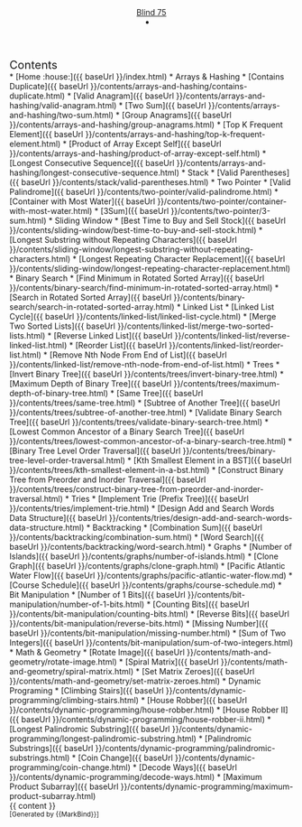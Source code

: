 <head-bottom>
  <link rel="stylesheet" href="{{baseUrl}}/stylesheets/main.css">
</head-bottom>

<header sticky>
  <navbar type="dark">
    <a slot="brand" href="{{baseUrl}}/index.html" title="Home" class="navbar-brand">Blind 75</a>
    <li slot="right">
      <form class="navbar-form">
        <searchbar :data="searchData" placeholder="Search" :on-hit="searchCallback" menu-align-right></searchbar>
      </form>
    </li>
  </navbar>
</header>

<div id="flex-body">
  <nav id="site-nav">
    <div class="site-nav-top">
      <div class="fw-bold mb-2" style="font-size: 1.25rem;">Contents</div>
    </div>
    <div class="nav-component slim-scroll">
      <site-nav>
* [Home :house:]({{ baseUrl }}/index.html)
* Arrays & Hashing 
  * [Contains Duplicate]({{ baseUrl }}/contents/arrays-and-hashing/contains-duplicate.html)
  * [Valid Anagram]({{ baseUrl }}/contents/arrays-and-hashing/valid-anagram.html)
  * [Two Sum]({{ baseUrl }}/contents/arrays-and-hashing/two-sum.html)
  * [Group Anagrams]({{ baseUrl }}/contents/arrays-and-hashing/group-anagrams.html)
  * [Top K Frequent Element]({{ baseUrl }}/contents/arrays-and-hashing/top-k-frequent-element.html)
  * [Product of Array Except Self]({{ baseUrl }}/contents/arrays-and-hashing/product-of-array-except-self.html)
  * [Longest Consecutive Sequence]({{ baseUrl }}/contents/arrays-and-hashing/longest-consecutive-sequence.html)
* Stack
  * [Valid Parentheses]({{ baseUrl }}/contents/stack/valid-parentheses.html)
* Two Pointer
  * [Valid Palindrome]({{ baseUrl }}/contents/two-pointer/valid-palindrome.html)
  * [Container with Most Water]({{ baseUrl }}/contents/two-pointer/container-with-most-water.html)
  * [3Sum]({{ baseUrl }}/contents/two-pointer/3-sum.html)
* Sliding Window
  * [Best Time to Buy and Sell Stock]({{ baseUrl }}/contents/sliding-window/best-time-to-buy-and-sell-stock.html)
  * [Longest Substring without Repeating Characters]({{ baseUrl }}/contents/sliding-window/longest-substring-without-repeating-characters.html)
  * [Longest Repeating Character Replacement]({{ baseUrl }}/contents/sliding-window/longest-repeating-character-replacement.html)
* Binary Search
  * [Find Minimum in Rotated Sorted Array]({{ baseUrl }}/contents/binary-search/find-minimum-in-rotated-sorted-array.html)
  * [Search in Rotated Sorted Array]({{ baseUrl }}/contents/binary-search/search-in-rotated-sorted-array.html)
* Linked List
  * [Linked List Cycle]({{ baseUrl }}/contents/linked-list/linked-list-cycle.html)
  * [Merge Two Sorted Lists]({{ baseUrl }}/contents/linked-list/merge-two-sorted-lists.html)
  * [Reverse Linked List]({{ baseUrl }}/contents/linked-list/reverse-linked-list.html)
  * [Reorder List]({{ baseUrl }}/contents/linked-list/reorder-list.html)
  * [Remove Nth Node From End of List]({{ baseUrl }}/contents/linked-list/remove-nth-node-from-end-of-list.html)
* Trees
  * [Invert Binary Tree]({{ baseUrl }}/contents/trees/invert-binary-tree.html)
  * [Maximum Depth of Binary Tree]({{ baseUrl }}/contents/trees/maximum-depth-of-binary-tree.html)
  * [Same Tree]({{ baseUrl }}/contents/trees/same-tree.html)
  * [Subtree of Another Tree]({{ baseUrl }}/contents/trees/subtree-of-another-tree.html)
  * [Validate Binary Search Tree]({{ baseUrl }}/contents/trees/validate-binary-search-tree.html)
  * [Lowest Common Ancestor of a Binary Search Tree]({{ baseUrl }}/contents/trees/lowest-common-ancestor-of-a-binary-search-tree.html)
  * [Binary Tree Level Order Traversal]({{ baseUrl }}/contents/trees/binary-tree-level-order-traversal.html)
  * [Kth Smallest Element in a BST]({{ baseUrl }}/contents/trees/kth-smallest-element-in-a-bst.html)
  * [Construct Binary Tree from Preorder and Inorder Traversal]({{ baseUrl }}/contents/trees/construct-binary-tree-from-preorder-and-inorder-traversal.html)
* Tries
  * [Implement Trie (Prefix Tree)]({{ baseUrl }}/contents/tries/implement-trie.html)
  * [Design Add and Search Words Data Structure]({{ baseUrl }}/contents/tries/design-add-and-search-words-data-structure.html)
* Backtracking
  * [Combination Sum]({{ baseUrl }}/contents/backtracking/combination-sum.html)
  * [Word Search]({{ baseUrl }}/contents/backtracking/word-search.html)
* Graphs
  * [Number of Islands]({{ baseUrl }}/contents/graphs/number-of-islands.html)
  * [Clone Graph]({{ baseUrl }}/contents/graphs/clone-graph.html)
  * [Pacific Atlantic Water Flow]({{ baseUrl }}/contents/graphs/pacific-atlantic-water-flow.md)
  * [Course Schedule]({{ baseUrl }}/contents/graphs/course-schedule.md)
* Bit Manipulation
  * [Number of 1 Bits]({{ baseUrl }}/contents/bit-manipulation/number-of-1-bits.html)
  * [Counting Bits]({{ baseUrl }}/contents/bit-manipulation/counting-bits.html)
  * [Reverse Bits]({{ baseUrl }}/contents/bit-manipulation/reverse-bits.html)
  * [Missing Number]({{ baseUrl }}/contents/bit-manipulation/missing-number.html)
  * [Sum of Two Integers]({{ baseUrl }}/contents/bit-manipulation/sum-of-two-integers.html)
* Math & Geometry
  * [Rotate Image]({{ baseUrl }}/contents/math-and-geometry/rotate-image.html)
  * [Spiral Matrix]({{ baseUrl }}/contents/math-and-geometry/spiral-matrix.html)
  * [Set Matrix Zeroes]({{ baseUrl }}/contents/math-and-geometry/set-matrix-zeroes.html)
* Dynamic Programing
  * [Climbing Stairs]({{ baseUrl }}/contents/dynamic-programming/climbing-stairs.html)
  * [House Robber]({{ baseUrl }}/contents/dynamic-programming/house-robber.html)
  * [House Robber II]({{ baseUrl }}/contents/dynamic-programming/house-robber-ii.html)
  * [Longest Palindromic Substring]({{ baseUrl }}/contents/dynamic-programming/longest-palindromic-substring.html)
  * [Palindromic Substrings]({{ baseUrl }}/contents/dynamic-programming/palindromic-substrings.html)
  * [Coin Change]({{ baseUrl }}/contents/dynamic-programming/coin-change.html)
  * [Decode Ways]({{ baseUrl }}/contents/dynamic-programming/decode-ways.html)
  * [Maximum Product Subarray]({{ baseUrl }}/contents/dynamic-programming/maximum-product-subarray.html)
      </site-nav>
    </div>
  </nav>
  <div id="content-wrapper">
    <breadcrumb />
    {{ content }}
  </div>
  <nav id="page-nav">
    <div class="nav-component slim-scroll">
      <page-nav />
    </div>
  </nav>
  <scroll-top-button></scroll-top-button>
</div>

<footer>
  <!-- Support MarkBind by including a link to us on your landing page! -->
  <div class="text-center">
    <small>[Generated by {{MarkBind}}]</small>
  </div>
</footer>
